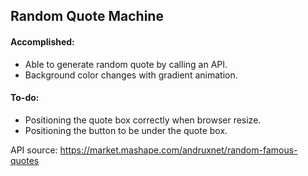 ## Random Quote Machine ##

#### Accomplished: ####
  * Able to generate random quote by calling an API.
  * Background color changes with gradient animation.

#### To-do: ####
  * Positioning the quote box correctly when browser resize.
  * Positioning the button to be under the quote box.
  

API source: https://market.mashape.com/andruxnet/random-famous-quotes
